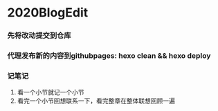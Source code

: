 # 2020BlogEdit

### 先将改动提交到仓库
### 代理发布新的内容到githubpages: hexo clean && hexo deploy

### 记笔记
1. 看一个小节就记一个小节
2. 看完一个小节回想联系一下，看完整章在整体联想回顾一遍